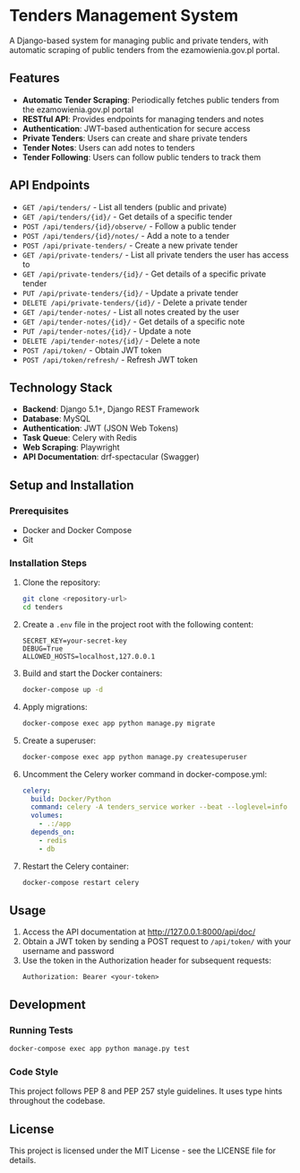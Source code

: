 # Tenders Management System

A Django-based system for managing public and private tenders, with automatic scraping of public tenders from the ezamowienia.gov.pl portal.

## Features

- **Automatic Tender Scraping**: Periodically fetches public tenders from the ezamowienia.gov.pl portal
- **RESTful API**: Provides endpoints for managing tenders and notes
- **Authentication**: JWT-based authentication for secure access
- **Private Tenders**: Users can create and share private tenders
- **Tender Notes**: Users can add notes to tenders
- **Tender Following**: Users can follow public tenders to track them

## API Endpoints

- `GET /api/tenders/` - List all tenders (public and private)
- `GET /api/tenders/{id}/` - Get details of a specific tender
- `POST /api/tenders/{id}/observe/` - Follow a public tender
- `POST /api/tenders/{id}/notes/` - Add a note to a tender
- `POST /api/private-tenders/` - Create a new private tender
- `GET /api/private-tenders/` - List all private tenders the user has access to
- `GET /api/private-tenders/{id}/` - Get details of a specific private tender
- `PUT /api/private-tenders/{id}/` - Update a private tender
- `DELETE /api/private-tenders/{id}/` - Delete a private tender
- `GET /api/tender-notes/` - List all notes created by the user
- `GET /api/tender-notes/{id}/` - Get details of a specific note
- `PUT /api/tender-notes/{id}/` - Update a note
- `DELETE /api/tender-notes/{id}/` - Delete a note
- `POST /api/token/` - Obtain JWT token
- `POST /api/token/refresh/` - Refresh JWT token

## Technology Stack

- **Backend**: Django 5.1+, Django REST Framework
- **Database**: MySQL
- **Authentication**: JWT (JSON Web Tokens)
- **Task Queue**: Celery with Redis
- **Web Scraping**: Playwright
- **API Documentation**: drf-spectacular (Swagger)

## Setup and Installation

### Prerequisites

- Docker and Docker Compose
- Git

### Installation Steps

1. Clone the repository:
   ```bash
   git clone <repository-url>
   cd tenders
   ```

2. Create a `.env` file in the project root with the following content:
   ```
   SECRET_KEY=your-secret-key
   DEBUG=True
   ALLOWED_HOSTS=localhost,127.0.0.1
   ```

3. Build and start the Docker containers:
   ```bash
   docker-compose up -d
   ```

4. Apply migrations:
   ```bash
   docker-compose exec app python manage.py migrate
   ```

5. Create a superuser:
   ```bash
   docker-compose exec app python manage.py createsuperuser
   ```

6. Uncomment the Celery worker command in docker-compose.yml:
   ```yaml
   celery:
     build: Docker/Python
     command: celery -A tenders_service worker --beat --loglevel=info
     volumes:
       - .:/app
     depends_on:
       - redis
       - db
   ```

7. Restart the Celery container:
   ```bash
   docker-compose restart celery
   ```

## Usage

1. Access the API documentation at http://127.0.0.1:8000/api/doc/
2. Obtain a JWT token by sending a POST request to `/api/token/` with your username and password
3. Use the token in the Authorization header for subsequent requests:
   ```
   Authorization: Bearer <your-token>
   ```

## Development

### Running Tests

```bash
docker-compose exec app python manage.py test
```

### Code Style

This project follows PEP 8 and PEP 257 style guidelines. It uses type hints throughout the codebase.

## License

This project is licensed under the MIT License - see the LICENSE file for details.